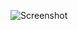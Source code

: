 ![Screenshot](https://raw.githubusercontent.com/Cryakl/Ultimate-RAT-Collection/refs/heads/main/Lanfiltrator/Lan%20Bypasser/Screenshot.png)
